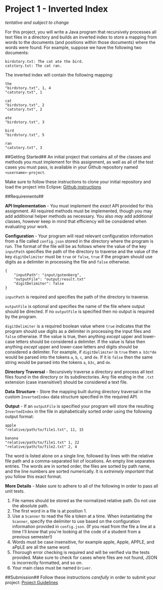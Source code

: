 Project 1 - Inverted Index
==========================

*tentative and subject to change*


For this project, you will write a Java program that recursively processes all text files in a directory and builds an inverted index to store a mapping from words to the documents (and positions within those documents) where the words were found. For example, suppose we have the following two documents:

```
birdstory.txt: The cat ate the bird.
catstory.txt: The cat ran.
```
The inverted index will contain the following mapping:

```
the
"birdstory.txt", 1, 4
"catstory.txt", 1

cat
"birdstory.txt", 2
"catstory.txt", 2

ate
"birdstory.txt", 3

bird
"birdstory.txt", 5

ran
"catstory.txt", 3
```

##Getting Started##
An initial project that contains all of the classes and methods you must implement for this assignment, as well as all of the test cases you must pass, is available in your Github repository named `<username>-project`. 

Make sure to follow these instructions to clone your initial repository and load the project into Eclipse: [Github instructions](https://github.com/CS212-S15/lectures/blob/master/Notes/githubinstructions.md)

##Requirements##

**API Implementation** - You must implement the *exact* API provided for this assignment. All required methods must be implemented, though you may add additional helper methods as necessary. You also *may* add additional classes, however keep in mind that efficiency will be considered when evaluating your work. 

**Configuration** - Your program will read relevant configuration information from a file called `config.json` stored in the directory where the program is run. The format of the file will be as follows where the value of the key `inputPath` specifies the path of the directory to traverse and the value of the key `digitDelimiter` must be `true` or `false`, `true` if the program should use digits as a delimiter in processing the file and `false` otherwise.

```
{
	"inputPath": "input/gutenberg",
	"outputFile": "output/result.txt"
	"digitDelimiter": false
}
```
`inputPath` is required and specifies the path of the directory to traverse.

`outputFile` is optional and specifies the name of the file where output should be directed. If no `outputFile` is specified then no output is required by the program.

`digitDelimiter` is a required boolean value where `true` indicates that the program should use digits as a delimiter in processing the input files and `false` otherwise. If the value is true, then anything *except* upper and lower-case letters should be considered a delimiter. If the value is false then anything *except* upper and lower-case letters and digits should be considered a delimiter. For example, if `digitDelimiter` is `true` then `a b3c*de` would be parsed into the tokens `a`, `b`, `c`, and `de`. If it is `false` then the same string would be parsed into the tokens `a`, `b3c`, and `de`.

**Directory Traversal** - Recursively traverse a directory and process all text files found in the directory or its subdirectories. Any file ending in the `.txt` extension (case insensitive!) should be considered a text file. 

**Data Structure** - Store the mapping built during directory traversal in the custom `InvertedIndex` data structure specified in the required API.

**Output** - If an `outputFile` is specified your program will store the resulting `InvertedIndex` in the file in alphabetically sorted order using the following output format:

```
apple
"relative/path/to/file1.txt", 11, 15

banana
"relative/path/to/file1.txt" 1, 22
"relative/path/to/file2.txt" 2, 4
```

The word is listed alone on a single line, followed by lines with the relative file path and a comma-separated list of locations. An empty line separates entries. The words are in sorted order, the files are sorted by path name, and the line numbers are sorted numerically. It is *extremely important* that you follow this exact format.

**More Details** - Make sure to adhere to all of the following in order to pass all unit tests.

1. File names should be stored as the normalized relative path. Do not use the absolute path.
2. The first word in a file is at position 1.
3. Use a `Scanner` to read the file a token at a time. When instantiating the `Scanner`, specify the delimiter to use based on the configuration information provided in `config.json`. (If you read from the file a line at a time I'll know that you're looking at the code of a student from a previous semester!)
4. Words must be case insensitive, for example apple, Apple, APPLE, and aPpLE are all the same word.
5. Thorough error checking is required and will be verified via the tests provided. Make sure to check for cases where files are not found, JSON is incorrectly formatted, and so on.
6. Your main class must be named `Driver`.

##Submission##
Follow these instructions *carefully* in order to submit your project: [Project Guidelines](https://github.com/CS212-S15/lectures/blob/master/Notes/projectguidelines.md)